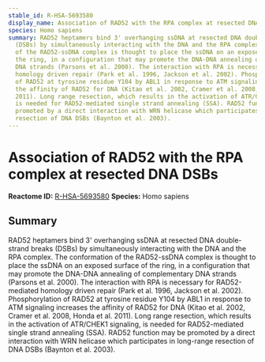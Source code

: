```yaml
---
stable_id: R-HSA-5693580
display_name: Association of RAD52 with the RPA complex at resected DNA DSBs
species: Homo sapiens
summary: RAD52 heptamers bind 3' overhanging ssDNA at resected DNA double-strand breaks
  (DSBs) by simultaneously interacting with the DNA and the RPA complex. The conformation
  of the RAD52-ssDNA complex is thought to place the ssDNA on an exposed surface of
  the ring, in a configuration that may promote the DNA-DNA annealing of complementary
  DNA strands (Parsons et al. 2000). The interaction with RPA is necessary for RAD52-mediated
  homology driven repair (Park et al. 1996, Jackson et al. 2002). Phosphorylation
  of RAD52 at tyrosine residue Y104 by ABL1 in response to ATM signaling increases
  the affinity of RAD52 for DNA (Kitao et al. 2002, Cramer et al. 2008, Honda et al.
  2011). Long range resection, which results in the activation of ATR/CHEK1 signaling,
  is needed for RAD52-mediated single strand annealing (SSA). RAD52 function may be
  promoted by a direct interaction with WRN helicase which participates in long-range
  resection of DNA DSBs (Baynton et al. 2003).
---
```


# Association of RAD52 with the RPA complex at resected DNA DSBs
**Reactome ID:** [R-HSA-5693580](https://reactome.org/content/detail/R-HSA-5693580)
**Species:** Homo sapiens

## Summary

RAD52 heptamers bind 3' overhanging ssDNA at resected DNA double-strand breaks (DSBs) by simultaneously interacting with the DNA and the RPA complex. The conformation of the RAD52-ssDNA complex is thought to place the ssDNA on an exposed surface of the ring, in a configuration that may promote the DNA-DNA annealing of complementary DNA strands (Parsons et al. 2000). The interaction with RPA is necessary for RAD52-mediated homology driven repair (Park et al. 1996, Jackson et al. 2002). Phosphorylation of RAD52 at tyrosine residue Y104 by ABL1 in response to ATM signaling increases the affinity of RAD52 for DNA (Kitao et al. 2002, Cramer et al. 2008, Honda et al. 2011). Long range resection, which results in the activation of ATR/CHEK1 signaling, is needed for RAD52-mediated single strand annealing (SSA). RAD52 function may be promoted by a direct interaction with WRN helicase which participates in long-range resection of DNA DSBs (Baynton et al. 2003).

